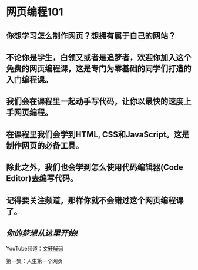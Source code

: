 # 网页编程101

## 你想学习怎么制作网页？想拥有属于自己的网站？
## 不论你是学生，白领又或者是追梦者，欢迎你加入这个免费的网页编程课，这是专门为零基础的同学们打造的入门编程课。

## 我们会在课程里一起动手写代码，让你以最快的速度上手网页编程。
## 在课程里我们会学到HTML, CSS和JavaScript。这是制作网页的必备工具。
## 除此之外，我们也会学到怎么使用代码编辑器(Code Editor)去编写代码。

## 记得要关注频道，那样你就不会错过这个网页编程课了。

## *你的梦想从这里开始!*

YouTube频道：[文轩解码](https://www.youtube.com/channel/UCUeyghhDd1AguJvxZHvc_jA)

第一集：人生第一个网页

